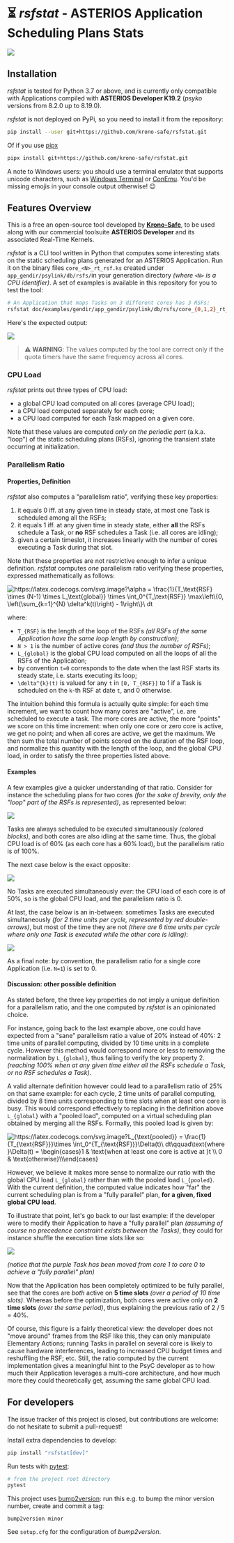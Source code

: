 # ⏳ *rsfstat* - ASTERIOS Application Scheduling Plans Stats

[![](https://github.com/krono-safe/rsfstat/actions/workflows/test.yml/badge.svg)](https://github.com/krono-safe/rsfstat/actions/workflows/test.yml)

## Installation

*rsfstat* is tested for Python 3.7 or above, and is currently only compatible
with Applications compiled with **ASTERIOS Developer K19.2** (*psyko* versions
from 8.2.0 up to 8.19.0).

*rsfstat* is not deployed on PyPi, so you need to install it from the
repository:

```bash
pip install --user git+https://github.com/krono-safe/rsfstat.git
```

Of if you use [pipx][3]

```bash
pipx install git+https://github.com/krono-safe/rsfstat.git
```

A note to Windows users: you should use a terminal emulator that supports
unicode characters, such as [Windows Terminal][1] or [ConEmu][2]. You'd be
missing emojis in your console output otherwise! 😉


## Features Overview

This is a free an open-source tool developed by [**Krono-Safe**][6], to be used
along with our commercial toolsuite **ASTERIOS Developer** and its associated
Real-Time Kernels.

*rsfstat* is a CLI tool written in Python that computes some interesting stats on
the static scheduling plans generated for an ASTERIOS Application. Run it on the
binary files `core_<N>_rt_rsf.ks` created under `app_gendir/psylink/db/rsfs/`in
your generation directory _(where `<N>` is a CPU identifier)_. A set of examples
is available in this repository for you to test the tool:

```bash
# An Application that maps Tasks on 3 different cores has 3 RSFs:
rsfstat doc/examples/gendir/app_gendir/psylink/db/rsfs/core_{0,1,2}_rt_rsf.ks
```

Here's the expected output:

![](doc/img/console-screenshot.png)

> **⚠ WARNING**: The values computed by the tool are correct only if the quota
> timers have the same frequency across all cores.


### CPU Load

*rsfstat* prints out three types of CPU load:

* a global CPU load computed on all cores (average CPU load);
* a CPU load computed separately for each core;
* a CPU load computed for each Task mapped on a given core.

Note that these values are computed _only on the periodic part_ (a.k.a. "loop")
of the static scheduling plans (RSFs), ignoring the transient state occurring at
initialization.

### Parallelism Ratio

#### Properties, Definition

*rsfstat* also computes a "parallelism ratio", verifying these key properties:

1. it equals 0 iff. at any given time in steady state, at most one Task is
   scheduled among all the RSFs;
2. it equals 1 iff. at any given time in steady state, either **all** the RSFs
   schedule a Task, or **no** RSF schedules a Task (i.e. all cores are idling);
3. given a certain timeslot, it increases linearly with the number of cores
   executing a Task during that slot.

Note that these properties are not restrictive enough to infer a unique
definition. *rsfstat* computes *one* parallelism ratio verifying these
properties, expressed mathematically as follows:

<img src="https://latex.codecogs.com/svg.image?\alpha&space;=&space;\frac{1}{T_\text{RSF}&space;\times&space;(N-1)&space;\times&space;L_\text{global}}&space;\times&space;\int_0^{T_\text{RSF}}&space;\max\left\{0,&space;\left(\sum_{k=1}^{N}&space;\delta^k(t)\right)&space;-&space;1\right\}\&space;dt" title="https://latex.codecogs.com/svg.image?\alpha = \frac{1}{T_\text{RSF} \times (N-1) \times L_\text{global}} \times \int_0^{T_\text{RSF}} \max\left\{0, \left(\sum_{k=1}^{N} \delta^k(t)\right) - 1\right\}\ dt" />

where:

* `T_{RSF}` is the length of the loop of the RSFs *(all RSFs of the same
  Application have the same loop length by construction)*;
* `N > 1` is the number of active cores *(and thus the number of RSFs)*;
* `L_{global}` is the global CPU load computed on all the loops of all the RSFs
  of the Application;
* by convention `t=0` corresponds to the date when the last RSF starts its steady
  state, i.e. starts executing its loop;
* `\delta^{k}(t)` is valued for any `t` in `[0, T_{RSF}]` to 1 if a Task is
  scheduled on the `k`-th RSF at date `t`, and 0 otherwise.

The intuition behind this formula is actually quite simple: for each time
increment, we want to count how many cores are "active", i.e. are scheduled to
execute a task. The more cores are active, the more "points" we score on this
time increment: when only one core or zero core is active, we get no point; and
when all cores are active, we get the maximum. We then sum the total number of
points scored on the duration of the RSF loop, and normalize this quantity with
the length of the loop, and the global CPU load, in order to satisfy the three
properties listed above.


#### Examples

A few examples give a quicker understanding of that ratio. Consider for instance
the scheduling plans for two cores *(for the sake of brevity, only the "loop"
part of the RSFs is represented)*, as represented below:

![](./doc/img/parallelism-ratio-100.drawio.svg)

Tasks are always scheduled to be executed simultaneously *(colored blocks)*,
and both cores are also idling at the same time. Thus, the global CPU load is of
60% (as each core has a 60% load), but the parallelism ratio is of 100%.

The next case below is the exact opposite:

![](./doc/img/parallelism-ratio-0.drawio.svg)

No Tasks are executed simultaneously _ever_: the CPU load of each core is of
50%, so is the global CPU load, and the parallelism ratio is 0.

At last, the case below is an in-between: sometimes Tasks are executed
simultaneously *(for 2 time units per cycle, represented by red double-arrows)*,
but most of the time they are not *(there are 6 time units per cycle where only
one Task is executed while the other core is idling)*:

![](./doc/img/parallelism-ratio-18.drawio.svg)

As a final note: by convention, the parallelism ratio for a single core
Application (i.e. `N=1`) is set to 0.

#### Discussion: other possible definition

As stated before, the three key properties do not imply a unique definition for
a parallelism ratio, and the one computed by *rsfstat* is an opinionated choice.

For instance, going back to the last example above, one could have expected from
a "sane" parallelism ratio a value of 20% instead of 40%: 2 time units of
parallel computing, divided by 10 time units in a complete cycle. However this
method would correspond more or less to removing the normalization by
`L_{global}`, thus failing to verify the key property 2. _(reaching 100% when at
any given time either all the RSFs schedule a Task, or no RSF schedules a
Task)_.

A valid alternate definition however could lead to a parallelism ratio of 25% on
that same example: for each cycle, 2 time units of parallel computing, divided
by 8 time units corresponding to time slots when at least one core is busy. This
would correspond effectively to replacing in the definition above `L_{global}`
with a "pooled load", computed on a virtual scheduling plan obtained by merging
all the RSFs. Formally, this pooled load is given by:

<img
src="https://latex.codecogs.com/svg.image?L_{\text{pooled}}&space;=&space;\frac{1}{T_{\text{RSF}}}\times&space;\int_0^{T_{\text{RSF}}}\Delta(t)\&space;dt\qquad\text{where&space;}\Delta(t)&space;=&space;\begin{cases}1&space;&&space;\text{when&space;at&space;least&space;one&space;core&space;is&space;active&space;at&space;}t&space;\\&space;0&space;&&space;\text{otherwise}\\\end{cases}"
title="https://latex.codecogs.com/svg.image?L_{\text{pooled}} =
\frac{1}{T_{\text{RSF}}}\times \int_0^{T_{\text{RSF}}}\Delta(t)\
dt\qquad\text{where }\Delta(t) = \begin{cases}1 & \text{when at least one core
is active at }t \\ 0 & \text{otherwise}\\\end{cases}" />

However, we believe it makes more sense to normalize our ratio with the global
CPU load `L_{global}` rather than with the pooled load `L_{pooled}`. With the
current definition, the computed value indicates how "far" the current
scheduling plan is from a "fully parallel" plan, **for a given, fixed global CPU
load**.

To illustrate that point, let's go back to our last example: if the developer
were to modify their Application to have a "fully parallel" plan _(assuming of
course no precedence constraint exists between the Tasks)_, they could for
instance shuffle the execution time slots like so:

![](doc/img/parallelism-ratio-18-to-100.drawio.svg)

_(notice that the purple Task has been moved from core 1 to core 0 to achieve a
"fully parallel" plan)_

Now that the Application has been completely optimized to be fully parallel, see
that the cores are *both* active on **5 time slots** _(over a period of 10 time
slots)_. Whereas before the optimization, both cores were active only on **2
time slots** _(over the same period)_, thus explaining the previous ratio of 2 /
5 = 40%.

Of course, this figure is a fairly theoretical view: the developer does not
"move around" frames from the RSF like this, they can only manipulate Elementary
Actions; running Tasks in parallel on several core is likely to cause hardware
interferences, leading to increased CPU budget times and reshuffling the RSF;
etc. Still, the ratio computed by the current implementation gives a meaningful
hint to the PsyC developer as to how much their Application leverages a
multi-core architecture, and how much more they could theoretically get,
assuming the same global CPU load.


## For developers

The issue tracker of this project is closed, but contributions are welcome: do
not hesitate to submit a pull-request!

Install extra dependencies to develop:

```sh
pip install "rsfstat[dev]"
```

Run tests with [pytest][4]:

```sh
# from the project root directory
pytest
```

This project uses [bump2version][5]: run this e.g. to bump the minor version
number, create and commit a tag:

```shell
bump2version minor
```

See `setup.cfg` for the configuration of *bump2version*.

[1]: https://aka.ms/terminal
[2]: https://conemu.github.io/
[3]: https://github.com/pypa/pipx
[4]: https://docs.pytest.org/
[5]: https://github.com/c4urself/bump2version
[6]: https://www.krono-safe.com
